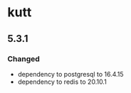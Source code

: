 # kutt

## 5.3.1

### Changed

- dependency to postgresql to 16.4.15
- dependency to redis to 20.10.1
